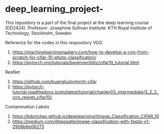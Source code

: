 # deep_learning_project-
This  repository is a part of the final project at the deep learning course (DD2424).
Professor: Josephine Sullivan
Institute: KTH Royal Institute of Technology, Stockholm, Sweden

Reference for the codes in this respository
VGG
1. https://machinelearningmastery.com/how-to-develop-a-cnn-from-scratch-for-cifar-10-photo-classification/
2. https://pytorch.org/tutorials/beginner/blitz/cifar10_tutorial.html

ResNet
1. https://github.com/kuangliu/pytorch-cifar
2. https://pytorch-tutorial.readthedocs.io/en/latest/tutorial/chapter03_intermediate/3_2_2_cnn_resnet_cifar10/

Contamination Labels
1. https://kdorichev.github.io/deeplearning//Image_Classification_CIFAR_10
2. https://medium.com/@taggatle/image-classification-with-fastai-v1-2908b6e06273
